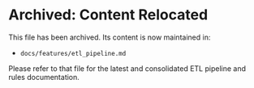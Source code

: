 # Archived: Content Relocated

This file has been archived. Its content is now maintained in:

- `docs/features/etl_pipeline.md`

Please refer to that file for the latest and consolidated ETL pipeline and rules documentation. 